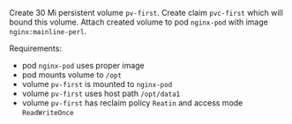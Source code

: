 Create 30 Mi persistent volume `pv-first`. Create claim `pvc-first` which will bound this volume. Attach created volume to pod `nginx-pod` with image `nginx:mainline-perl`.

Requirements:
- pod `nginx-pod` uses proper image
- pod mounts volume to `/opt`
- volume `pv-first` is mounted to `nginx-pod` 
- volume `pv-first` uses host path `/opt/data1`
- volume `pv-first` has reclaim policy `Reatin` and access mode `ReadWriteOnce`
